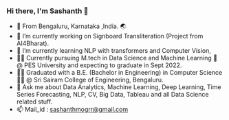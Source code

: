 ### Hi there, I'm Sashanth 👋

- 📍 From Bengaluru, Karnataka ,India. 🌏
- 🔭 I’m currently working on Signboard Transliteration (Project from AI4Bharat).
- 🌱 I’m currently learning NLP with transformers and Computer Vision,
- 🧑‍🎓 Currently pursuing M.tech in Data Science and Machine Learning 🤖 @ PES University and expecting to graduate in Sept 2022.
- 🧑‍🎓 Graduated with a B.E. (Bachelor in Engineering) in Computer Science 🧑‍💻 @ Sri Sairam College of Engineering, Bengaluru. 
- 💬 Ask me about Data Analytics, Machine Learning, Deep Learning, Time Series Forecasting, NLP, CV, Big Data, Tableau and all Data Science related stuff. 
- 📫 Mail_id : sashanthmogrr@gmail.com 
